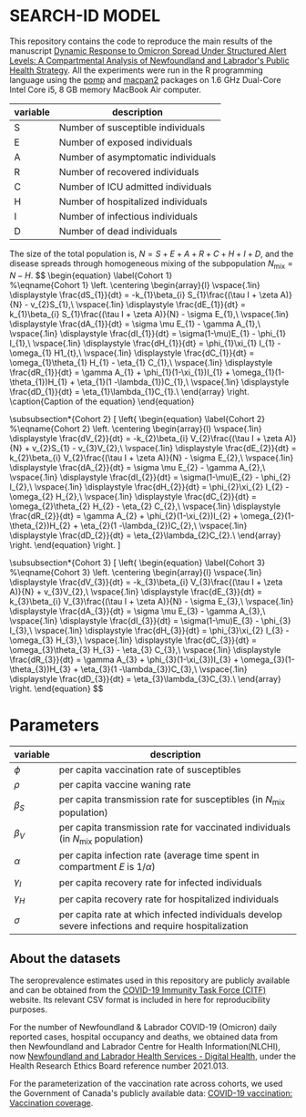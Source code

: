 # SEARCH-ID MODEL

This repository contains the code to reproduce the main results of the manuscript [Dynamic Response to Omicron Spread Under Structured Alert Levels: A Compartmental Analysis of Newfoundland and Labrador's Public Health Strategy](https://). All the experiments were run in the R programming language using the [pomp](https://kingaa.github.io/pomp/install.html) and [macpan2](https://github.com/canmod/macpan2) packages on 1.6 GHz Dual-Core Intel Core i5, 8 GB memory MacBook Air computer.

| variable | description                        |
| -------- | ---------------------------------- |
| S        | Number of susceptible individuals  |
| E        | Number of exposed individuals      |
| A        | Number of asymptomatic individuals |
| R        | Number of recovered individuals    |
| C        | Number of ICU admitted individuals |
| H        | Number of hospitalized individuals |
| I        | Number of infectious individuals   |
| D        | Number of dead individuals         |


The size of the total population is,  $N = S + E + A  + R + C + H + I + D$, and the disease spreads through homogeneous mixing of the subpopulation $N_{\text{mix}}=N -H$.
$$
\begin{equation} \label{Cohort 1} \
    %\eqname{Cohort 1} 
    \left.
    \centering
    \begin{array}{l}
    \vspace{.1in}
    \displaystyle \frac{dS_{1}}{dt} = -k_{1}\beta_{i} S_{1}\frac{(\tau I + \zeta A)}{N} - v_{2}S_{1},\\
    \vspace{.1in}
    \displaystyle \frac{dE_{1}}{dt} = k_{1}\beta_{i} S_{1}\frac{(\tau I + \zeta A)}{N} - \sigma E_{1},\\
    \vspace{.1in}
    \displaystyle \frac{dA_{1}}{dt} = \sigma \mu E_{1} - \gamma A_{1},\\
    \vspace{.1in}
    \displaystyle \frac{dI_{1}}{dt} = \sigma(1-\mu)E_{1} - \phi_{1} I_{1},\\
    \vspace{.1in}
    \displaystyle \frac{dH_{1}}{dt} = \phi_{1}\xi_{1} I_{1} - \omega_{1} H1_{t},\\
    \vspace{.1in}
    \displaystyle \frac{dC_{1}}{dt} = \omega_{1}\theta_{1} H_{1} - \eta_{1} C_{1},\\
    \vspace{.1in}
    \displaystyle \frac{dR_{1}}{dt} = \gamma A_{1} + \phi_{1}(1-\xi_{1})I_{1} + \omega_{1}(1-\theta_{1})H_{1} + \eta_{1}(1 -\lambda_{1})C_{1},\\
    \vspace{.1in}
    \displaystyle \frac{dD_{1}}{dt} = \eta_{1}\lambda_{1}C_{1}.\\
    \end{array}
    \right.
    \caption{Caption of the equation}
\end{equation}

\subsubsection*{Cohort 2}
\[
\left\{
\begin{equation} \label{Cohort 2} 
    %\eqname{Cohort 2}
    \left.
    \centering
    \begin{array}{l}
    \vspace{.1in}
    \displaystyle \frac{dV_{2}}{dt} = -k_{2}\beta_{i} V_{2}\frac{(\tau I + \zeta A)}{N} + v_{2}S_{1} - v_{3}V_{2},\\
    \vspace{.1in}
    \displaystyle \frac{dE_{2}}{dt} = k_{2}\beta_{i} V_{2}\frac{(\tau I + \zeta A)}{N} - \sigma E_{2},\\
    \vspace{.1in}
    \displaystyle \frac{dA_{2}}{dt} = \sigma \mu E_{2} - \gamma A_{2},\\
    \vspace{.1in}
    \displaystyle \frac{dI_{2}}{dt} = \sigma(1-\mu)E_{2} - \phi_{2} I_{2},\\
    \vspace{.1in}
    \displaystyle \frac{dH_{2}}{dt} = \phi_{2}\xi_{2} I_{2} - \omega_{2} H_{2},\\
    \vspace{.1in}
    \displaystyle \frac{dC_{2}}{dt} = \omega_{2}\theta_{2} H_{2} - \eta_{2} C_{2},\\
    \vspace{.1in}
    \displaystyle \frac{dR_{2}}{dt} = \gamma A_{2} + \phi_{2}(1-\xi_{2})I_{2} + \omega_{2}(1-\theta_{2})H_{2} + \eta_{2}(1 -\lambda_{2})C_{2},\\
    \vspace{.1in}
    \displaystyle \frac{dD_{2}}{dt} = \eta_{2}\lambda_{2}C_{2}.\\
    \end{array}
    \right.
\end{equation}
\right.
\]

\subsubsection*{Cohort 3}
\[
\left\{
\begin{equation} \label{Cohort 3} 
    %\eqname{Cohort 3}
    \left.
    \centering
    \begin{array}{l}
    \vspace{.1in}
    \displaystyle \frac{dV_{3}}{dt} = -k_{3}\beta_{i} V_{3}\frac{(\tau I + \zeta A)}{N} + v_{3}V_{2},\\
    \vspace{.1in}
    \displaystyle \frac{dE_{3}}{dt} = k_{3}\beta_{i} V_{3}\frac{(\tau I + \zeta A)}{N} - \sigma E_{3},\\
    \vspace{.1in}
    \displaystyle \frac{dA_{3}}{dt} = \sigma \mu E_{3} - \gamma A_{3},\\
    \vspace{.1in}
    \displaystyle \frac{dI_{3}}{dt} = \sigma(1-\mu)E_{3} - \phi_{3} I_{3},\\
    \vspace{.1in}
    \displaystyle \frac{dH_{3}}{dt} = \phi_{3}\xi_{2} I_{3} - \omega_{3} H_{3},\\
    \vspace{.1in}
    \displaystyle \frac{dC_{3}}{dt} = \omega_{3}\theta_{3} H_{3} - \eta_{3} C_{3},\\
    \vspace{.1in}
    \displaystyle \frac{dR_{3}}{dt} = \gamma A_{3} + \phi_{3}(1-\xi_{3})I_{3} + \omega_{3}(1-\theta_{3})H_{3} + \eta_{3}(1 -\lambda_{3})C_{3},\\
    \vspace{.1in}
    \displaystyle \frac{dD_{3}}{dt} = \eta_{3}\lambda_{3}C_{3}.\\
    \end{array}
    \right.
\end{equation}
$$


# Parameters

| variable   | description                                                                                         |
| ---------- | --------------------------------------------------------------------------------------------------- |
| $\phi$     | per capita vaccination rate of susceptibles                                                         |
| $\rho$     | per capita vaccine waning rate                                                                      |
| $\beta_S$  | per capita transmission rate for susceptibles (in $N_{\text{mix}}$ population)                      |
| $\beta_V$  | per capita transmission rate for vaccinated individuals (in $N_{\text{mix}}$ population)            |
| $\alpha$   | per capita infection rate (average time spent in compartment $E$ is $1/\alpha$)                     |
| $\gamma_I$ | per capita recovery rate for infected  individuals                                                  |
| $\gamma_H$ | per capita recovery rate for hospitalized individuals                                               |
| $\sigma$   | per capita rate at which infected individuals develop severe infections and require hospitalization |



## About the datasets
The seroprevalence estimates used in this repository are publicly available and can be obtained from the [COVID-19 Immunity Task Force (CITF)](https://www.covid19immunitytaskforce.ca/seroprevalence-in-canada/) website. Its relevant CSV format is included in here for reproducibility purposes.

For the number of Newfoundland & Labrador COVID-19 (Omicron) daily reported cases, hospital occupancy and deaths, we obtained data from then Newfoundland and Labrador Centre for Health Information(NLCHI), now [Newfoundland and Labrador Health Services - Digital Health](https://nlhealthservices.ca/), under the Health Research Ethics Board reference number 2021.013.

For the parameterization of the vaccination rate across cohorts, we used the Government of Canada's publicly available data: [COVID-19 vaccination: Vaccination coverage](https://health-infobase.canada.ca/covid-19/vaccination-coverage/).

